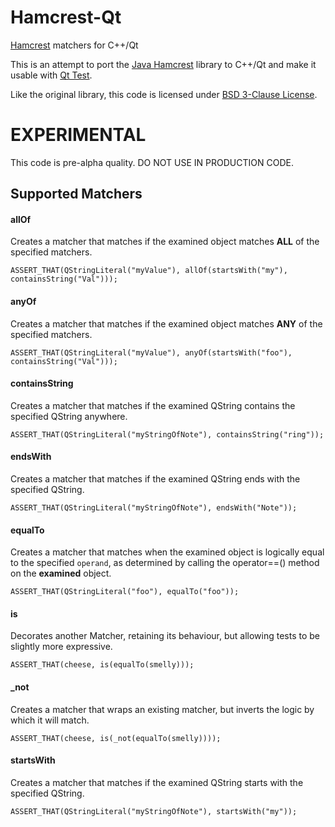 Hamcrest-Qt
===========

[Hamcrest](http://hamcrest.org/) matchers for C++/Qt

This is an attempt to port the [Java Hamcrest](https://github.com/hamcrest/JavaHamcrest) library to C++/Qt and make it usable with [Qt Test](http://qt-project.org/doc/qt-5.1/qttestlib/qttest-index.html).

Like the original library, this code is licensed under [BSD 3-Clause License](http://opensource.org/licenses/BSD-3-Clause).

# EXPERIMENTAL
This code is pre-alpha quality. DO NOT USE IN PRODUCTION CODE.


## Supported Matchers

#### allOf

Creates a matcher that matches if the examined object matches **ALL** of the specified matchers.

    ASSERT_THAT(QStringLiteral("myValue"), allOf(startsWith("my"), containsString("Val")));

#### anyOf

Creates a matcher that matches if the examined object matches **ANY** of the specified matchers.

    ASSERT_THAT(QStringLiteral("myValue"), anyOf(startsWith("foo"), containsString("Val")));

#### containsString

Creates a matcher that matches if the examined QString contains the specified
QString anywhere.

    ASSERT_THAT(QStringLiteral("myStringOfNote"), containsString("ring"));

#### endsWith

Creates a matcher that matches if the examined QString ends with the specified
QString.

    ASSERT_THAT(QStringLiteral("myStringOfNote"), endsWith("Note"));

#### equalTo

Creates a matcher that matches when the examined object is logically equal to the specified `operand`, as determined by calling the operator==() method on the **examined** object.

    ASSERT_THAT(QStringLiteral("foo"), equalTo("foo"));

#### is

Decorates another Matcher, retaining its behaviour, but allowing tests to be slightly more expressive.

    ASSERT_THAT(cheese, is(equalTo(smelly)));

#### _not

Creates a matcher that wraps an existing matcher, but inverts the logic by which it will match.

    ASSERT_THAT(cheese, is(_not(equalTo(smelly))));

#### startsWith


Creates a matcher that matches if the examined QString starts with the specified
QString.

    ASSERT_THAT(QStringLiteral("myStringOfNote"), startsWith("my"));
